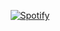 <div align="center">

[![Spotify](https://serrspoti-ysirnfs-projects.vercel.app/api/spotify)](https://open.spotify.com/user/serr)

</div>

